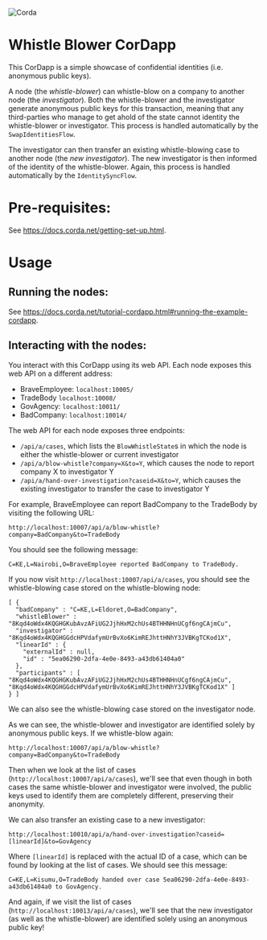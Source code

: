 ![Corda](https://www.corda.net/wp-content/uploads/2016/11/fg005_corda_b.png)

# Whistle Blower CorDapp

This CorDapp is a simple showcase of confidential identities (i.e. anonymous public keys).

A node (the *whistle-blower*) can whistle-blow on a company to another node (the *investigator*). Both the 
whistle-blower and the investigator generate anonymous public keys for this transaction, meaning that any third-parties 
who manage to get ahold of the state cannot identity the whistle-blower or investigator. This process is handled 
automatically by the `SwapIdentitiesFlow`.

The investigator can then transfer an existing whistle-blowing case to another node (the *new investigator*). The 
new investigator is then informed of the identity of the whistle-blower. Again, this process is handled automatically 
by the `IdentitySyncFlow`.

# Pre-requisites:
  
See https://docs.corda.net/getting-set-up.html.

# Usage

## Running the nodes:

See https://docs.corda.net/tutorial-cordapp.html#running-the-example-cordapp.

## Interacting with the nodes:

You interact with this CorDapp using its web API. Each node exposes this web API on a different address:

* BraveEmployee: `localhost:10005/`
* TradeBody `localhost:10008/`
* GovAgency: `localhost:10011/`
* BadCompany: `localhost:10014/`

The web API for each node exposes three endpoints:

* `/api/a/cases`, which lists the `BlowWhistleState`s in which the node is either the whistle-blower or current 
  investigator
* `/api/a/blow-whistle?company=X&to=Y`, which causes the node to report company X to investigator Y
* `/api/a/hand-over-investigation?caseid=X&to=Y`, which causes the existing investigator to transfer the case to 
  investigator Y
  
For example, BraveEmployee can report BadCompany to the TradeBody by visiting the following URL:

    http://localhost:10007/api/a/blow-whistle?company=BadCompany&to=TradeBody

You should see the following message:

    C=KE,L=Nairobi,O=BraveEmployee reported BadCompany to TradeBody.
    
If you now visit `http://localhost:10007/api/a/cases`, you should see the whistle-blowing case stored on the 
whistle-blowing node:

    [ {
      "badCompany" : "C=KE,L=Eldoret,O=BadCompany",
      "whistleBlower" : "8Kqd4oWdx4KQGHGKubAvzAFiUG2JjhHxM2chUs4BTHHNHnUCgf6ngCAjmCu",
      "investigator" : "8Kqd4oWdx4KQGHGGdcHPVdafymUrBvXo6KimREJhttHNhY3JVBKgTCKod1X",
      "linearId" : {
        "externalId" : null,
        "id" : "5ea06290-2dfa-4e0e-8493-a43db61404a0"
      },
      "participants" : [ "8Kqd4oWdx4KQGHGKubAvzAFiUG2JjhHxM2chUs4BTHHNHnUCgf6ngCAjmCu", "8Kqd4oWdx4KQGHGGdcHPVdafymUrBvXo6KimREJhttHNhY3JVBKgTCKod1X" ]
    } ]

We can also see the whistle-blowing case stored on the investigator node.

As we can see, the whistle-blower and investigator are identified solely by anonymous public keys. If we whistle-blow 
again:

    http://localhost:10007/api/a/blow-whistle?company=BadCompany&to=TradeBody

Then when we look at the list of cases (`http://localhost:10007/api/a/cases`), we'll see that even though in both 
cases the same whistle-blower and investigator were involved, the public keys used to identify them are completely 
different, preserving their anonymity.

We can also transfer an existing case to a new investigator:

    http://localhost:10010/api/a/hand-over-investigation?caseid=[linearId]&to=GovAgency

Where `[linearId]` is replaced with the actual ID of a case, which can be found by looking at the list of cases. We 
should see this message:

    C=KE,L=Kisumu,O=TradeBody handed over case 5ea06290-2dfa-4e0e-8493-a43db61404a0 to GovAgency.
    
And again, if we visit the list of cases (`http://localhost:10013/api/a/cases`), we'll see that the new investigator 
(as well as the whistle-blower) are identified solely using an anonymous public key!